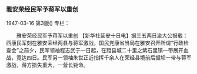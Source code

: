 ### 雅安荣经民军予蒋军以重创

1947-03-16
第3版()
专栏：

　　雅安荣经民军予蒋军以重创
    【新华社延安十日电】据三五两日渝大公报载：西康民军刻在雅安荣经两县与蒋军激战，国民党康省当局在雅安召开所谓“行政检查会”之前夕，民军领袖程志武于一日起，在距县城二十里之紫石里镇一带展开血战，竟达四日。民军另一领袖朱世正近指挥千余人在荣经县境前后据坝一带与蒋军激战，蒋方损失重大，一营长毙命。
